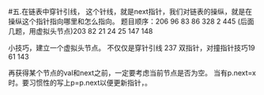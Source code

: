 #五.在链表中穿针引线，
这个针线，就是next指针，我们对链表的操纵，就是在操纵这个指针指向哪里和怎么指向。
题目顺序：206  96 83 86 328 2 445  (后面几题，用虚拟头节点)203 82 21
24 25 147 148

小技巧，建立一个虚拟头节点。
不仅仅是穿针引线 237
双指针，对撞指针技巧19 61 143

再获得某个节点的val和next之前，一定要考虑当前节点是否为空。
当有p.next=x时。要习惯性的写上p=p.next以便更新指针，。